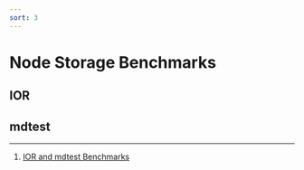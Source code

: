 ```yaml
---
sort: 3
---
```


# Node Storage Benchmarks

## IOR

## mdtest

---
1. [IOR and mdtest Benchmarks](https://github.com/hpc/ior)

